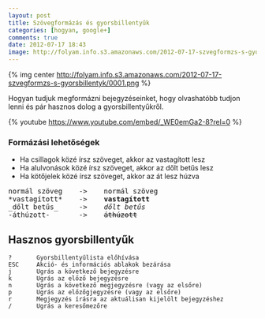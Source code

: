 ```yaml
---
layout: post
title: Szövegformázás és gyorsbillentyűk
categories: [hogyan, google+]
comments: true
date: 2012-07-17 18:43
image: http://folyam.info.s3.amazonaws.com/2012-07-17-szvegformzs-s-gyorsbillentyk/0001.png
---
```


{% img center http://folyam.info.s3.amazonaws.com/2012-07-17-szvegformzs-s-gyorsbillentyk/0001.png %}

Hogyan tudjuk megformázni bejegyzéseinket, hogy olvashatóbb tudjon lenni és pár hasznos dolog a gyorsbillentyűkről.

{% youtube https://www.youtube.com/embed/_WE0emGa2-8?rel=0 %}

### Formázási lehetőségek

 * Ha csillagok közé írsz szöveget, akkor az vastagított lesz
 * Ha alulvonások közé írsz szöveget, akkor az dőlt betűs lesz
 * Ha kötőjelek közé írsz szöveget, akkor az át lesz húzva

<pre>
normál szöveg    ->    normál szöveg
*vastagított*    ->    <strong>vastagított</strong>
_dőlt betűs_     ->    <em>dőlt betűs</em>
-áthúzott-       ->    <span style='text-decoration: line-through;'>áthúzott</span>
</pre>

Hasznos gyorsbillentyűk
-----------------------


    ?       Gyorsbillentyűlista előhívása
    ESC     Akció- és információs ablakok bezárása
    j       Ugrás a következő bejegyzésre
    k       Ugrás az előző bejegyzésre
    n       Ugrás a következő megjegyzésre (vagy az elsőre)
    p       Ugrás az előzőgjegyzésre (vagy az elsőre)
    r       Megjegyzés írásra az aktuálisan kijelölt bejegyzéshez
    /       Ugrás a keresőmezőre